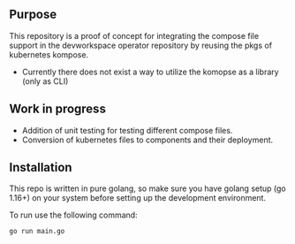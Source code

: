 

## Purpose

This repository is a proof of concept for integrating the compose file support in the devworkspace operator repository by reusing the pkgs of kubernetes kompose.

- Currently there does not exist a way to utilize the komopse as a library (only as CLI)

## Work in progress

- Addition of unit testing for testing different compose files.
- Conversion of kubernetes files to components and their deployment.

## Installation

This repo is written in pure golang, so make sure you have golang setup (go 1.16+) on your system before setting up the development environment.

To run use the following command: 


```sh
go run main.go
```

